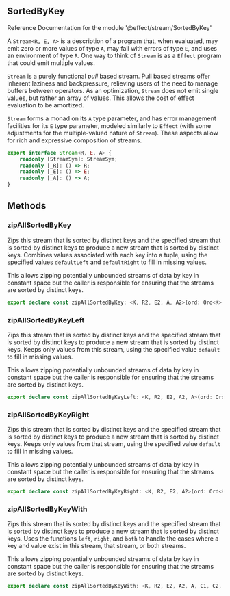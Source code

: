 ## SortedByKey

Reference Documentation for the module '@effect/stream/SortedByKey'

A `Stream<R, E, A>` is a description of a program that, when evaluated, may
emit zero or more values of type `A`, may fail with errors of type `E`, and
uses an environment of type `R`. One way to think of `Stream` is as a
`Effect` program that could emit multiple values.

`Stream` is a purely functional *pull* based stream. Pull based streams offer
inherent laziness and backpressure, relieving users of the need to manage
buffers between operators. As an optimization, `Stream` does not emit
single values, but rather an array of values. This allows the cost of effect
evaluation to be amortized.

`Stream` forms a monad on its `A` type parameter, and has error management
facilities for its `E` type parameter, modeled similarly to `Effect` (with
some adjustments for the multiple-valued nature of `Stream`). These aspects
allow for rich and expressive composition of streams.

```ts
export interface Stream<R, E, A> {
    readonly [StreamSym]: StreamSym;
    readonly [_R]: () => R;
    readonly [_E]: () => E;
    readonly [_A]: () => A;
}
```

## Methods

### zipAllSortedByKey

Zips this stream that is sorted by distinct keys and the specified stream
that is sorted by distinct keys to produce a new stream that is sorted by
distinct keys. Combines values associated with each key into a tuple,
using the specified values `defaultLeft` and `defaultRight` to fill in
missing values.

This allows zipping potentially unbounded streams of data by key in
constant space but the caller is responsible for ensuring that the
streams are sorted by distinct keys.

```ts
export declare const zipAllSortedByKey: <K, R2, E2, A, A2>(ord: Ord<K>, that: SortedByKey<R2, E2, K, A2>, defaultLeft: A, defaultRight: A2) => <R, E>(self: SortedByKey<R, E, K, A>) => Stream<R2 | R, E2 | E, readonly [K, readonly [A, A2]]>;
```

### zipAllSortedByKeyLeft

Zips this stream that is sorted by distinct keys and the specified stream
that is sorted by distinct keys to produce a new stream that is sorted by
distinct keys. Keeps only values from this stream, using the specified
value `default` to fill in missing values.

This allows zipping potentially unbounded streams of data by key in
constant space but the caller is responsible for ensuring that the
streams are sorted by distinct keys.

```ts
export declare const zipAllSortedByKeyLeft: <K, R2, E2, A2, A>(ord: Ord<K>, that: SortedByKey<R2, E2, K, A2>, def: A) => <R, E>(self: SortedByKey<R, E, K, A>) => Stream<R2 | R, E2 | E, readonly [K, A]>;
```

### zipAllSortedByKeyRight

Zips this stream that is sorted by distinct keys and the specified stream
that is sorted by distinct keys to produce a new stream that is sorted by
distinct keys. Keeps only values from that stream, using the specified
value `default` to fill in missing values.

This allows zipping potentially unbounded streams of data by key in
constant space but the caller is responsible for ensuring that the
streams are sorted by distinct keys.

```ts
export declare const zipAllSortedByKeyRight: <K, R2, E2, A2>(ord: Ord<K>, that: SortedByKey<R2, E2, K, A2>, def: A2) => <R, E, A>(self: SortedByKey<R, E, K, A>) => Stream<R2 | R, E2 | E, readonly [K, A2]>;
```

### zipAllSortedByKeyWith

Zips this stream that is sorted by distinct keys and the specified stream
that is sorted by distinct keys to produce a new stream that is sorted by
distinct keys. Uses the functions `left`, `right`, and `both` to handle
the cases where a key and value exist in this stream, that stream, or
both streams.

This allows zipping potentially unbounded streams of data by key in
constant space but the caller is responsible for ensuring that the
streams are sorted by distinct keys.

```ts
export declare const zipAllSortedByKeyWith: <K, R2, E2, A2, A, C1, C2, C3>(ord: Ord<K>, that: SortedByKey<R2, E2, K, A2>, left: (a: A) => C1, right: (b: A2) => C2, both: (a: A, b: A2) => C3) => <R, E>(self: SortedByKey<R, E, K, A>) => Stream<R2 | R, E2 | E, readonly [K, C1 | C2 | C3]>;
```


